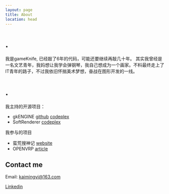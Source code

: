```yaml
---
layout: page
title: About
location: head
---
```

#  .
我是gameKnife, 已经敲了6年的代码，可能还要继续再敲几十年。
其实我曾经是一名文艺青年，我妈想让我学会弹钢琴，我自己想成为一个画家。不料最终走上了IT青年的路子，不过我依旧怀揣美术梦想，奋战在图形开发的一线。

# .
我主持的开源项目：

* gkENGINE [github](https://github.com/gameknife/gkEngine) [codeplex](http://gkengine.codeplex.com)
* SoftRenderer [codeplex](http://sr.codeplex.com)

我参与的项目

* 蛮荒搜神记 [website](http://games.sina.com.cn/ol/n/2014-12-23/1040843278.shtml)
* OPENVRP [article](http://www.vrp3d.com/article/openVRP/shengkuang.html)


## Contact me

Email: kaimingyi@163.com

[Linkedin](https://www.linkedin.com/in/kaimingyi)



